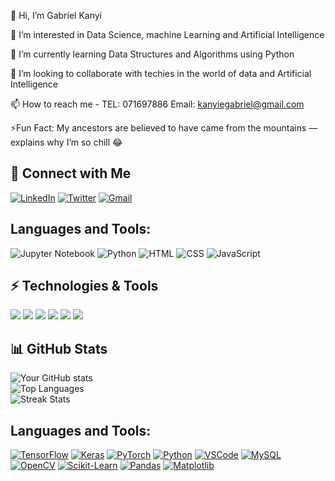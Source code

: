 👋 Hi, I’m Gabriel Kanyi

👀 I’m interested in Data Science, machine Learning and Artificial Intelligence

🌱 I’m currently learning Data Structures and Algorithms using Python

💞️ I’m looking to collaborate with techies in the world of data and Artificial Intelligence

📫 How to reach me - TEL: 071697886 Email: kanyiegabriel@gmail.com

⚡Fun Fact: My ancestors are believed to have came from the mountains — explains why I’m so chill 😂

## 🔗 Connect with Me
[![LinkedIn](https://img.shields.io/badge/LinkedIn-blue?logo=linkedin&logoColor=white)]([https://linkedin.com/in/YOUR-LINK](https://www.linkedin.com/feed/))
[![Twitter](https://img.shields.io/badge/Twitter-1DA1F2?logo=twitter&logoColor=white)]([https://twitter.com/YOUR-HANDLE](https://x.com/GabrielKanyie))
[![Gmail](https://img.shields.io/badge/Email-D14836?logo=gmail&logoColor=white)](mailto:YOUR-kanyiegabriel@gmail.com)


## Languages and Tools:
![Jupyter Notebook](https://img.shields.io/badge/Jupyter-F37626.svg?&style=for-the-badge&logo=Jupyter&logoColor=white)
![Python](https://img.shields.io/badge/Python-3776AB.svg?&style=for-the-badge&logo=Python&logoColor=white)
![HTML](https://img.shields.io/badge/HTML-E34F26.svg?&style=for-the-badge&logo=HTML5&logoColor=white)
![CSS](https://img.shields.io/badge/CSS-1572B6.svg?&style=for-the-badge&logo=CSS3&logoColor=white)
![JavaScript](https://img.shields.io/badge/JavaScript-F7DF1E.svg?&style=for-the-badge&logo=JavaScript&logoColor=black)

## ⚡ Technologies & Tools
<p align="left">
  <img src="https://img.shields.io/badge/Python-3776AB?logo=python&logoColor=white" />
  <img src="https://img.shields.io/badge/TensorFlow-FF6F00?logo=tensorflow&logoColor=white" />
  <img src="https://img.shields.io/badge/PyTorch-EE4C2C?logo=pytorch&logoColor=white" />
  <img src="https://img.shields.io/badge/Arduino-00979D?logo=arduino&logoColor=white" />
  <img src="https://img.shields.io/badge/ESP32-black?logo=espressif&logoColor=white" />
  <img src="https://img.shields.io/badge/MySQL-005C84?logo=mysql&logoColor=white" />
</p>

## 📊 GitHub Stats
![Your GitHub stats](https://github-readme-stats.vercel.app/api?username=https://github.com/kanyi-Gabriel_icons=true&theme=radical)  
![Top Languages](https://github-readme-stats.vercel.app/api/top-langs/?username=Peter-Kanyi&layout=compact&theme=radical)  
![Streak Stats](https://streak-stats.demolab.com?user=Peter-Kanyi&theme=radical)

## Languages and Tools:
[![TensorFlow](https://img.shields.io/badge/TensorFlow-FF6F00.svg?&style=for-the-badge&logo=TensorFlow&logoColor=white)](https://www.tensorflow.org/)
[![Keras](https://img.shields.io/badge/Keras-D00000.svg?&style=for-the-badge&logo=Keras&logoColor=white)](https://keras.io/)
[![PyTorch](https://img.shields.io/badge/PyTorch-EE4C2C.svg?&style=for-the-badge&logo=PyTorch&logoColor=white)](https://pytorch.org/)
[![Python](https://img.shields.io/badge/Python-3776AB.svg?&style=for-the-badge&logo=Python&logoColor=white)](https://www.python.org/)
[![VSCode](https://img.shields.io/badge/VSCode-007ACC.svg?&style=for-the-badge&logo=Visual-Studio-Code&logoColor=white)](https://code.visualstudio.com/)
[![MySQL](https://img.shields.io/badge/MySQL-4479A1.svg?&style=for-the-badge&logo=MySQL&logoColor=white)](https://www.mysql.com/)
[![OpenCV](https://img.shields.io/badge/OpenCV-5C3EE8.svg?&style=for-the-badge&logo=OpenCV&logoColor=white)](https://opencv.org/)
[![Scikit-Learn](https://img.shields.io/badge/Scikit--Learn-F7931E.svg?&style=for-the-badge&logo=Scikit-Learn&logoColor=white)](https://scikit-learn.org/)
[![Pandas](https://img.shields.io/badge/Pandas-150458.svg?&style=for-the-badge&logo=Pandas&logoColor=white)](https://pandas.pydata.org/)
[![Matplotlib](https://img.shields.io/badge/Matplotlib-11557C.svg?&style=for-the-badge&logo=Matplotlib&logoColor=white)](https://matplotlib.org/)

<!---
kanyi-Gabriel/kanyi-Gabriel is a ✨ special ✨ repository because its `README.md` (this file) appears on your GitHub profile.
You can click the Preview link to take a look at your changes.
--->
